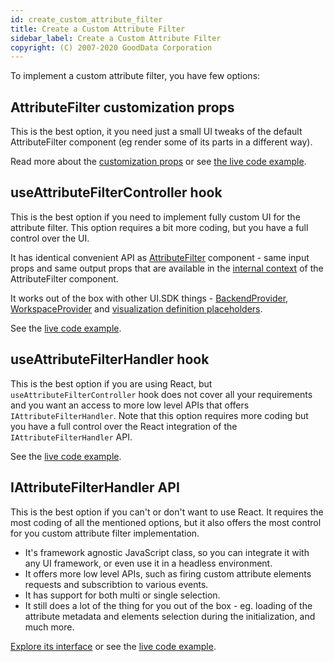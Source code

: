 ```yaml
---
id: create_custom_attribute_filter
title: Create a Custom Attribute Filter
sidebar_label: Create a Custom Attribute Filter
copyright: (C) 2007-2020 GoodData Corporation
---
```


To implement a custom attribute filter, you have few options:

## AttributeFilter customization props
This is the best option, it you need just a small UI tweaks of the default AttributeFilter component (eg render some of its parts in a different way).

Read more about the [customization props](attribute_filter_component#customize-attributefilter-components) or see [the live code example]().

## useAttributeFilterController hook
This is the best option if you need to implement fully custom UI for the attribute filter. This option requires a bit more coding, but you have a full control over the UI.

It has identical convenient API as [AttributeFilter](attribute_filter_component) component - same input props and same output props that are available in the [internal context](attribute_filter_component#accessing-internal-attributefilter-context) of the AttributeFilter component.

It works out of the box with other UI.SDK things - [BackendProvider](https://sdk.gooddata.com/gooddata-ui-apidocs/docs/sdk-ui.backendprovider.html), [WorkspaceProvider](https://sdk.gooddata.com/gooddata-ui-apidocs/docs/sdk-ui.workspaceprovider.html) and [visualization definition placeholders](placeholders).

See the [live code example]().

## useAttributeFilterHandler hook
This is the best option if you are using React, but `useAttributeFilterController` hook does not cover all your requirements and you want an access to more low level APIs that offers `IAttributeFilterHandler`.
Note that this option requires more coding but you have a full control over the React integration of the `IAttributeFilterHandler` API.

See the [live code example]().

## IAttributeFilterHandler API
This is the best option if you can't or don't want to use React. It requires the most coding of all the mentioned options, but it also offers the most control for you custom attribute filter implementation.
- It's framework agnostic JavaScript class, so you can integrate it with any UI framework, or even use it in a headless environment.
- It offers more low level APIs, such as firing custom attribute elements requests and subscribtion to various events.
- It has support for both multi or single selection.
- It still does a lot of the thing for you out of the box - eg. loading of the attribute metadata and elements selection during the initialization, and much more.

[Explore its interface]() or see the [live code example]().
